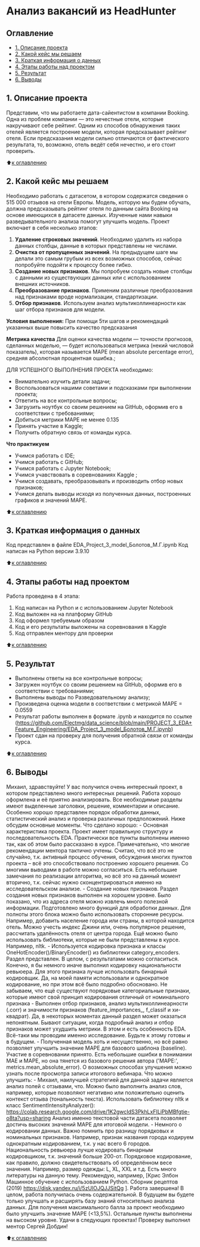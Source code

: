 # Анализ вакансий из HeadHunter

## Оглавление
* [1. Описание проекта](https://github.com/Electmg/data_science/blob/main/PROJECT_3_EDA+Feature_Engineering/README.md#Описание-проекта)
* [2. Какой кейс мы решаем](https://github.com/Electmg/data_science/blob/main/PROJECT_3_EDA+Feature_Engineering/README.md#какой-кейс-мы-решаем)
* [3. Краткая информация о данных](https://github.com/Electmg/data_science/blob/main/PROJECT_3_EDA+Feature_Engineering/README.md#Краткая-информация-о-данных)
* [4. Этапы работы над проектом](https://github.com/Electmg/data_science/blob/main/PROJECT_3_EDA+Feature_Engineering/README.md#Этапы-работы-над-проектом)
* [5. Результат](https://github.com/Electmg/data_science/blob/main/PROJECT_3_EDA+Feature_Engineering/README.md#Результат)
* [6. Выводы](https://github.com/Electmg/data_science/blob/main/PROJECT_3_EDA+Feature_Engineering/README.md#Выводы)

## 1. Описание проекта
 Представим, что мы работаете дата-сайентистом в компании Booking. Одна из проблем компании — это нечестные отели, которые накручивают себе рейтинг. Одним из способов обнаружения таких отелей является построение модели, которая предсказывает рейтинг отеля. Если предсказания модели сильно отличаются от фактического результата, то, возможно, отель ведёт себя нечестно, и его стоит проверить.


:arrow_up:[к оглавлению](https://github.com/Electmg/data_science/blob/main/PROJECT_3_EDA+Feature_Engineering/README.md#Оглавление)

## 2. Какой кейс мы решаем
Необходимо работать с датасетом, в котором содержатся сведения о 515 000 отзывов на отели Европы. Модель, которую мы будем обучать, должна предсказывать рейтинг отеля по данным сайта Booking на основе имеющихся в датасете данных. Изученные нами навыки разведывательного анализа помогут улучшить модель.
Проект включает в себя несколько этапов:
1. **Удаление строковых значений**. Необходимо удалить из набора данных столбцы, данные в которых представлены не числами.
2. **Очистка от пропущенных значений**. На предыдущем шаге мы делали это самым грубым из всех возможных способов, сейчас попробуйте подойти к процессу более гибко.
3. **Создание новых признаков**. Мы попробуем создать новые столбцы с данными из существующих данных или с использованием внешних источников.
4. **Преобразование признаков**. Применим различные преобразования над признаками вроде нормализации, стандартизации.
5. **Отбор признаков**. Используем анализ мультиколлинеарности как шаг отбора признаков для модели.

**Условия выполнения:**
При помощи 5ти шагов и рекомендаций указанных выше повысить качество предсказания

**Метрика качества**
Для оценки качества модели — точности прогнозов, сделанных моделью, —  будет использоваться метрика (некий числовой показатель), которая называется MAPE (mean absolute percentage error), средняя абсолютная процентная ошибка.;

ДЛЯ УСПЕШНОГО ВЫПОЛНЕНИЯ ПРОЕКТА необходимо:
- Внимательно изучить детали задачи;
- Воспользоваться нашими советами и подсказками при выполнении проекта;
- Ответить на все контрольные вопросы;
- Загрузить ноутбук со своим решением на GitHub, оформив его в соответствии с требованиями;
- Добиться метрики MAPE не менее 0.135
- Принять участие в Kaggle;
- Получить обратную связь от команды курса.

**Что практикуем**
- Учимся работать с IDE;
- Учимся работать с GitHub;
- Учимся работать с Jupyter Notebook;
- Учимся учавствовать в соревнованиях Kaggle ;
- Учимся создавать, преобразовывать и производить отбор новых признаков;
- Учимся делать выводы исходя из полученных данных, построенных графиков и значений MAPE.

:arrow_up:[к оглавлению](https://github.com/Electmg/data_science/blob/main/PROJECT_3_EDA+Feature_Engineering/README.md#Оглавление)

## 3. Краткая информация о данных
Код представлен в файле EDA_Project_3_model_Болотов_М.Г.ipynb
Код написан на Python версии 3.9.10

:arrow_up:[к оглавлению](https://github.com/Electmg/data_science/blob/main/PROJECT_3_EDA+Feature_Engineering/README.md#Оглавление)

## 4. Этапы работы над проектом
Работа проведена в 4 этапа:
1) Код написан на Python и с использованием Jupyter Notebook
2) Код выложен на на платформу GitHub
3) Код оформел требуемым образом
4) Код и его результаты выложены на соревнования в Kaggle 
5) Код отправлен ментору для проверки

:arrow_up:[к оглавлению](https://github.com/Electmg/data_science/blob/main/PROJECT_3_EDA+Feature_Engineering/README.md#Оглавление)

## 5. Результат

- Выполнены ответы на все контрольные вопросы;
- Загружен ноутбук со своим решением на GitHub, оформив его в соответствии с требованиями;
- Выполнены выводы по Разведовательному анализу;
- Произведена оценка модели в соответствии с метрикой MAPE = 0.0559
- Результат работы выполнен в формате .ipynb и находится по ссылке (https://github.com/Electmg/data_science/blob/main/PROJECT_3_EDA+Feature_Engineering/EDA_Project_3_model_Болотов_М.Г.ipynb)
- Проект сдан на проверку для получения обратной связи от команды курса.

:arrow_up:[к оглавлению](https://github.com/Electmg/data_science/blob/main/PROJECT_3_EDA+Feature_Engineering/README.md#Оглавление)


## 6. Выводы
Михаил, здравствуйте! У вас получился очень интересный проект, в котором представлено много интересных решений. Работа хорошо оформлена и её приятно анализировать. Все необходимые разделы имеют выделенные заголовки, решение, комментарии и описание. Особенно хорошо представлен порядок обработки данных, статистический анализ и проверка различных предположений. Ниже обсудим основные моменты. Что сделано хорошо: - Основная характеристика проекта. Проект имеет правильную структуру и последовательность EDA. Практически все пункты выполнены именно так, как об этом было рассказано в курсе. Примечательно, что многие рекомендации ментора тактично учтены. Считаю, что всё это не случайно, т.к. активный процесс обучения, обсуждения многих пунктов проекта – всё это способствовало построению хорошего решения. Со многими выводами в работе можно согласиться. Есть небольшие замечания по реализации алгоритма, но всё это на данный момент вторично, т.к. сейчас нужно сконцентрироваться именно на исследовательском анализе. - Создание новых признаков. Раздел создания новых признаков выполнен на хорошем уровне. Было показано, что из адреса отеля можно извлечь много полезной информации. Подготовлено много функций для обработки данных. Для полноты этого блока можно было использовать сторонние ресурсы. Например, добавить население города или страны, в которой находится отель. Можно учесть индекс Джини или, очень популярное решение, рассчитать удалённость отеля от центра города. Ещё можно было использовать библиотеки, которые не были представлены в курсе. Например, nltk. - Используется кодировка признака и классы OneHotEncoder()/BinaryEncoder() из библиотеки category_encoders. Раздел представлен. В целом, с результатами можно согласиться. Конечно, я бы немного иначе выполнил кодировку национальности ревьюера. Для этого признака лучше использовать бинарный кодировщик. Да, на моей памяти использовали и однократное кодирование, но при этом всё было подробно обосновано. Не забываем, что ещё существуют порядковые категориальные признаки, которые имеют свой принцип кодирования отличный от номинального признака - Выполнен отбор признаков, анализ мультиколлинеарности (.corr) и значимости признаков (feature_importances_, f_classif и хи-квадрат). Да, в некоторых моментах данный раздел может оказаться непонятным. Бывают ситуации, когда подробный анализ и отбор признаков может ухудшить метрики. В этом и есть особенность EDA. Всё-таки мы проводим именно исследование. Будьте к этому готовы и в будущем. - Полученная модель хоть и несущественно, но всё равно позволяет улучшить значение MAPE для базового шаблона (baseline). Участие в соревновании принято. Есть небольшие ошибки в понимании MAE и MAPE, но она тянется из базового решения автора ('MAPE:', metrics.mean_absolute_error). О возможных способах улучшения можно узнать после просмотра записи итогового вебинара. Что можно улучшить: - Михаил, наилучшей стратегией для данной задачи является анализ полей с отзывами, что. Можно было выполнить анализ слов, например, которые позволяют негативно или положительно оценить контекст отзыва (тональность текста). Использовать библиотеку nltk и класс SentimentIntensityAnalyzer(): https://colab.research.google.com/drive/1K2gwcIdS3PkhLxFILiPbMBfgtie-o8ta?usp=sharing Анализ именно текстовой части датасета позволяет достичь высоких значений MAPE для итоговой модели. - Немного о кодировании данных. Важно помнить про разницу порядковых и номинальных признаков. Например, признак названия города кодируем однократным кодированием, т.к. у нас всего 6 городов. Национальность ревьюера лучше кодировать бинарным кодировщиком, т.к. значений больше 200-от. Порядковое кодирование, как правило, должно свидетельствовать об определённом весе значения. Например, размер одежды: L, XL, XXL и т.д. Есть много литературы на данную тему. Рекомендую, например, [Крис Элбон Машинное обучение с использованием Python. Сборник рецептов (2019) https://disk.yandex.ru/i/5zUlOJQJJSitQg ]. Работа завершена! В целом, работа получилась очень содержательной. В будущем вы будете только улучшать и расширять базу знаний относительно анализа данных. Для получения максимального балла за проект необходимо было улучшить значение MAPE (<13,5%). Остальные пункты выполнены на высоком уровне. Удачи в следующих проектах! Проверку выполнил ментор Сергей Добдин!

:arrow_up:[к оглавлению](https://github.com/Electmg/data_science/blob/main/PROJECT_3_EDA+Feature_Engineering/README.md#Оглавление)
